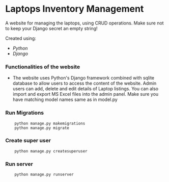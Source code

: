 # Laptops Inventory Management 
 
A website for managing the laptops, using CRUD operations. Make sure not to keep your Django secret an empty string!

 Created using:

* *Python*
* *Django*

### Functionalities of the website

- The website uses Python's Django framework combined with sqlite database to allow users to access the content of the website. Admin users can add, delete and edit details of Laptop listings. You can also import and export MS Excel files into the admin panel. Make sure you have matching model names same as in model.py

### Run Migrations

        python manage.py makemigrations
        python manage.py migrate

### Create super user
        python manage.py createsuperuser

### Run server
        python manage.py runserver